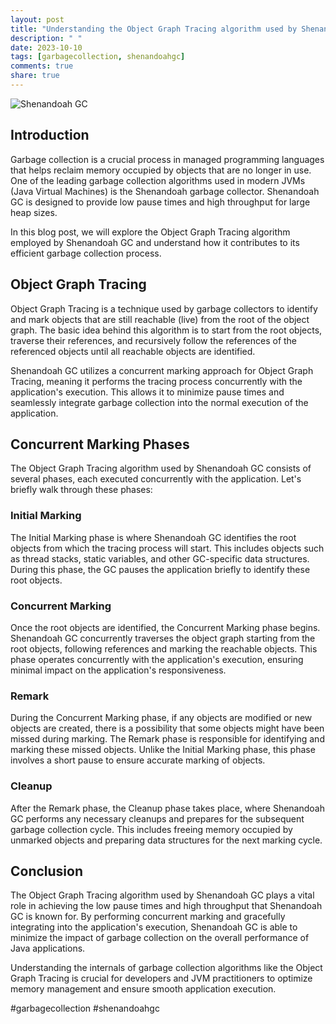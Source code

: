 ```yaml
---
layout: post
title: "Understanding the Object Graph Tracing algorithm used by Shenandoah GC"
description: " "
date: 2023-10-10
tags: [garbagecollection, shenandoahgc]
comments: true
share: true
---
```


![Shenandoah GC](shenandoah_gc.png)

## Introduction

Garbage collection is a crucial process in managed programming languages that helps reclaim memory occupied by objects that are no longer in use. One of the leading garbage collection algorithms used in modern JVMs (Java Virtual Machines) is the Shenandoah garbage collector. Shenandoah GC is designed to provide low pause times and high throughput for large heap sizes.

In this blog post, we will explore the Object Graph Tracing algorithm employed by Shenandoah GC and understand how it contributes to its efficient garbage collection process.

## Object Graph Tracing

Object Graph Tracing is a technique used by garbage collectors to identify and mark objects that are still reachable (live) from the root of the object graph. The basic idea behind this algorithm is to start from the root objects, traverse their references, and recursively follow the references of the referenced objects until all reachable objects are identified.

Shenandoah GC utilizes a concurrent marking approach for Object Graph Tracing, meaning it performs the tracing process concurrently with the application's execution. This allows it to minimize pause times and seamlessly integrate garbage collection into the normal execution of the application.

## Concurrent Marking Phases

The Object Graph Tracing algorithm used by Shenandoah GC consists of several phases, each executed concurrently with the application. Let's briefly walk through these phases:

### Initial Marking

The Initial Marking phase is where Shenandoah GC identifies the root objects from which the tracing process will start. This includes objects such as thread stacks, static variables, and other GC-specific data structures. During this phase, the GC pauses the application briefly to identify these root objects.

### Concurrent Marking

Once the root objects are identified, the Concurrent Marking phase begins. Shenandoah GC concurrently traverses the object graph starting from the root objects, following references and marking the reachable objects. This phase operates concurrently with the application's execution, ensuring minimal impact on the application's responsiveness.

### Remark

During the Concurrent Marking phase, if any objects are modified or new objects are created, there is a possibility that some objects might have been missed during marking. The Remark phase is responsible for identifying and marking these missed objects. Unlike the Initial Marking phase, this phase involves a short pause to ensure accurate marking of objects.

### Cleanup

After the Remark phase, the Cleanup phase takes place, where Shenandoah GC performs any necessary cleanups and prepares for the subsequent garbage collection cycle. This includes freeing memory occupied by unmarked objects and preparing data structures for the next marking cycle.

## Conclusion

The Object Graph Tracing algorithm used by Shenandoah GC plays a vital role in achieving the low pause times and high throughput that Shenandoah GC is known for. By performing concurrent marking and gracefully integrating into the application's execution, Shenandoah GC is able to minimize the impact of garbage collection on the overall performance of Java applications.

Understanding the internals of garbage collection algorithms like the Object Graph Tracing is crucial for developers and JVM practitioners to optimize memory management and ensure smooth application execution.

#garbagecollection #shenandoahgc